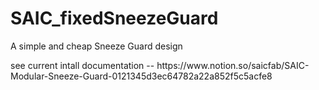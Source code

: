 # SAIC_fixedSneezeGuard
A simple and cheap Sneeze Guard design 
<p>
see current intall documentation -- https://www.notion.so/saicfab/SAIC-Modular-Sneeze-Guard-0121345d3ec64782a22a852f5c5acfe8
